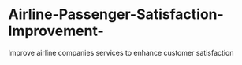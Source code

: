 # Airline-Passenger-Satisfaction-Improvement-
Improve airline companies services to enhance customer satisfaction 

